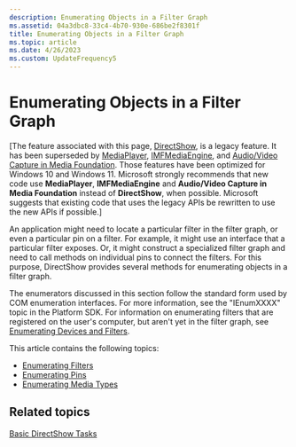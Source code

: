 ```yaml
---
description: Enumerating Objects in a Filter Graph
ms.assetid: 04a3dbc8-33c4-4b70-930e-686be2f8301f
title: Enumerating Objects in a Filter Graph
ms.topic: article
ms.date: 4/26/2023
ms.custom: UpdateFrequency5
---
```


# Enumerating Objects in a Filter Graph

\[The feature associated with this page, [DirectShow](/windows/win32/directshow/directshow), is a legacy feature. It has been superseded by [MediaPlayer](/uwp/api/Windows.Media.Playback.MediaPlayer), [IMFMediaEngine](/windows/win32/api/mfmediaengine/nn-mfmediaengine-imfmediaengine), and [Audio/Video Capture in Media Foundation](windows/win32/medfound/audio-video-capture-in-media-foundation). Those features have been optimized for Windows 10 and Windows 11. Microsoft strongly recommends that new code use **MediaPlayer**, **IMFMediaEngine** and **Audio/Video Capture in Media Foundation** instead of **DirectShow**, when possible. Microsoft suggests that existing code that uses the legacy APIs be rewritten to use the new APIs if possible.\]

An application might need to locate a particular filter in the filter graph, or even a particular pin on a filter. For example, it might use an interface that a particular filter exposes. Or, it might construct a specialized filter graph and need to call methods on individual pins to connect the filters. For this purpose, DirectShow provides several methods for enumerating objects in a filter graph.

The enumerators discussed in this section follow the standard form used by COM enumeration interfaces. For more information, see the "IEnumXXXX" topic in the Platform SDK. For information on enumerating filters that are registered on the user's computer, but aren't yet in the filter graph, see [Enumerating Devices and Filters](enumerating-devices-and-filters.md).

This article contains the following topics:

-   [Enumerating Filters](enumerating-filters.md)
-   [Enumerating Pins](enumerating-pins.md)
-   [Enumerating Media Types](enumerating-media-types.md)

## Related topics

<dl> <dt>

[Basic DirectShow Tasks](basic-directshow-tasks.md)
</dt> </dl>

 

 



